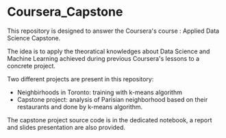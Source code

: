 # Coursera_Capstone
This repository is designed to answer the Coursera's course : Applied Data Science Capstone.

The idea is to apply the theoratical knowledges about Data Science and Machine Learning achieved during previous Coursera's lessons to a concrete project.

Two different projects are present in this repository:
 * Neighbirhoods in Toronto: training with k-means algorithm
 * Capstone project: analysis of Parisian neighborhood based on their restaurants and done by k-means algorithm.

The capstone project source code is in the dedicated notebook, a report and slides presentation are also provided.

